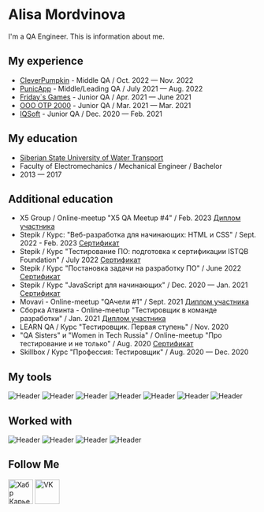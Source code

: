 # Alisa Mordvinova
I'm a QA Engineer. This is information about me.

## My experience
- [CleverPumpkin](https://career.habr.com/companies/cleverpumpkin) - Middle QA / Oct. 2022 — Nov. 2022
- [PunicApp](https://career.habr.com/companies/punicapp) - Middle/Leading QA / July 2021 — Aug. 2022
- [Friday`s Games](https://career.habr.com/companies/fridaysgames) - Junior QA / Apr. 2021 — June 2021
- [ООО ОТР 2000](https://career.habr.com/companies/otr) - Junior QA / Mar. 2021 — Mar. 2021
- [IQSoft](https://career.habr.com/companies/iqsoft) - Junior QA / Dec. 2020 — Feb. 2021

## My education
- [Siberian State University of Water Transport](https://career.habr.com/universities/6356)
- Faculty of Electromechanics / Mechanical Engineer / Bachelor
- 2013 — 2017

## Additional education
- X5 Group / Online-meetup "X5 QA Meetup #4" / Feb. 2023 [Диплом участника](https://hsto.org/getpro/moikrug/uploads/additional_education/000/108/754/diploma/f0c12d907de47538036d2208ea38ddeb.png)
- Stepik / Курс: "Веб-разработка для начинающих: HTML и CSS" / Sept. 2022 - Feb. 2023 [Сертификат](https://drive.google.com/file/d/1uyxJ1MhY0gOLv9JiWoTKw7hd6-oT6YfO/view)
- Stepik / Курс "Тестирование ПО: подготовка к сертификации ISTQB Foundation" / July 2022 [Сертификат](https://drive.google.com/file/d/1IS3qUaW3Zk-k2JWcWi_s7g5W3-z6E9hS/view)
- Stepik / Курс "Постановка задачи на разработку ПО" / June 2022 [Сертификат](https://drive.google.com/file/d/1bMt8Tbr9iSmiyqLkyWw0l4O2tpGDjG80/view)
- Stepik / Курс "JavaScript для начинающих" / Dec. 2020 — Jan. 2021 [Сертификат](https://drive.google.com/file/d/1rPsNkLedJjjklD451hJ5KT3bbYyUAbEf/view)
- Movavi - Online-meetup "QAчели #1" / Sept. 2021 [Диплом участника](https://drive.google.com/file/d/1haOqVpE0OwiHb2E_VgBwvUSIn5JPO6w_/view)
- Сборка Атвинта - Online-meetup "Тестировщик в команде разработки" / Jan. 2021 [Диплом участника](https://drive.google.com/file/d/1wntOX_9eTja6WQpa4PYGyW_WVNLagzp3/view)
- LEARN QA / Курс "Тестировщик. Первая ступень" / Nov. 2020
- "QA Sisters" и "Women in Tech Russia" / Online-meetup "Про тестирование и не только" / Aug. 2020 [Сертификат](https://drive.google.com/file/d/1U6TVXzHnZIOQnIxS4zaNPYGCM9SEBlwk/view)
- Skillbox / Курс "Профессия: Тестировщик" / Aug. 2020 — Dec. 2020

## My tools
<p dir=auto>
<img src="https://camo.githubusercontent.com/d599a4b42fea4707c2fae2a55b5d48acbf702126d5a99cff6802b015f3bb3177/68747470733a2f2f696d672e736869656c64732e696f2f62616467652f4a6972612d3039303930393f7374796c653d666f722d7468652d6261646765266c6f676f3d6a697261266c6f676f436f6c6f723d313336626531" alt="Header" data-canonical-src="https://img.shields.io/badge/Jira-090909?style=for-the-badge&amp;logo=jira&amp;logoColor=136be1" style="max-width: 100%;">
<img src="https://camo.githubusercontent.com/e4c0cc232e2135f37b682c4387ed49b0f7011150f0a93a84b57d3bcc485de75a/68747470733a2f2f696d672e736869656c64732e696f2f62616467652f537761676765722d3039303930393f7374796c653d666f722d7468652d6261646765266c6f676f3d73776167676572266c6f676f436f6c6f723d376564653262" alt="Header" data-canonical-src="https://img.shields.io/badge/Swagger-090909?style=for-the-badge&amp;logo=swagger&amp;logoColor=7ede2b" style="max-width: 100%;">
<img src="https://camo.githubusercontent.com/43dec30eb269fb83f3ac6cc46ee9ac1e05f7454cd2b6026795d928e7d4469bb7/68747470733a2f2f696d672e736869656c64732e696f2f62616467652f4669676d612d3039303930393f7374796c653d666f722d7468652d6261646765266c6f676f3d6669676d61266c6f676f436f6c6f723d376435666136" alt="Header" data-canonical-src="https://img.shields.io/badge/Figma-090909?style=for-the-badge&amp;logo=figma&amp;logoColor=7d5fa6" style="max-width: 100%;">
<img src="https://camo.githubusercontent.com/4b30119404617326ea1e1bc429da088f2d0acb4e49e11f87972e2487efb51dbe/68747470733a2f2f696d672e736869656c64732e696f2f62616467652f446576546f6f6c732d3039303930393f7374796c653d666f722d7468652d6261646765266c6f676f3d676f6f676c656368726f6d65266c6f676f436f6c6f723d323637346632" alt="Header" data-canonical-src="https://img.shields.io/badge/DevTools-090909?style=for-the-badge&amp;logo=googlechrome&amp;logoColor=2674f2" style="max-width: 100%;">
<img src="https://camo.githubusercontent.com/c95145b8ffc25f259c602abc7a91f2677634815fe7e1de107ef2581a685f7227/68747470733a2f2f696d672e736869656c64732e696f2f62616467652f416e64726f696453747564696f2d3039303930393f7374796c653d666f722d7468652d6261646765266c6f676f3d616e64726f696473747564696f266c6f676f436f6c6f723d336164303764" alt="Header" data-canonical-src="https://img.shields.io/badge/AndroidStudio-090909?style=for-the-badge&amp;logo=androidstudio&amp;logoColor=3ad07d" style="max-width: 100%;">
<img src="https://camo.githubusercontent.com/b43b6601c229180d920cdf99eac4b58f508517b6f00411cb037cf60be941c0e4/68747470733a2f2f696d672e736869656c64732e696f2f62616467652f546573745261696c2d3039303930393f7374796c653d666f722d7468652d6261646765266c6f676f3d266c6f676f436f6c6f723d373162353536" alt="Header" data-canonical-src="https://img.shields.io/badge/TestRail-090909?style=for-the-badge&amp;logo=&amp;logoColor=71b556" style="max-width: 100%;">
<img src="https://camo.githubusercontent.com/75709f6e7701525adf356038ac038efc11e75681852f87eaaab93ca16ce35610/68747470733a2f2f696d672e736869656c64732e696f2f62616467652f436861726c657350726f78792d3039303930393f7374796c653d666f722d7468652d6261646765266c6f676f3d636861726c657370726f7879266c6f676f436f6c6f723d386363346437" alt="Header" data-canonical-src="https://img.shields.io/badge/CharlesProxy-090909?style=for-the-badge&amp;logo=charlesproxy&amp;logoColor=8cc4d7" style="max-width: 100%;">

## Worked with

<p dir=auto>
<img src="https://camo.githubusercontent.com/e33120be981423c3a67ea0fd71e05da413f486246543e882e4f6a89882c3c59c/68747470733a2f2f696d672e736869656c64732e696f2f62616467652f506f73746d616e2d3039303930393f7374796c653d666f722d7468652d6261646765266c6f676f3d706f73746d616e266c6f676f436f6c6f723d663736393335" alt="Header" data-canonical-src="https://img.shields.io/badge/Postman-090909?style=for-the-badge&amp;logo=postman&amp;logoColor=f76935" style="max-width: 100%;">
<img src="https://camo.githubusercontent.com/ed679b76e165374336717ea864f8cf58f4e364d355c361c4ae0537310569003e/68747470733a2f2f696d672e736869656c64732e696f2f62616467652f4a656e6b696e732d3039303930393f7374796c653d666f722d7468652d6261646765266c6f676f3d6a656e6b696e73266c6f676f436f6c6f723d663766376637" alt="Header" data-canonical-src="https://img.shields.io/badge/Jenkins-090909?style=for-the-badge&amp;logo=jenkins&amp;logoColor=f7f7f7" style="max-width: 100%;">
<img src="https://camo.githubusercontent.com/3024b0d7942f089d07a731feca3793a2587e77a00bead240db40ab00d63660e0/68747470733a2f2f696d672e736869656c64732e696f2f62616467652f4d7953514c2d3039303930393f7374796c653d666f722d7468652d6261646765266c6f676f3d6d7973716c266c6f676f436f6c6f723d303036313861" alt="Header" data-canonical-src="https://img.shields.io/badge/MySQL-090909?style=for-the-badge&amp;logo=mysql&amp;logoColor=00618a" style="max-width: 100%;">
<img src="https://camo.githubusercontent.com/4b30119404617326ea1e1bc429da088f2d0acb4e49e11f87972e2487efb51dbe/68747470733a2f2f696d672e736869656c64732e696f2f62616467652f446576546f6f6c732d3039303930393f7374796c653d666f722d7468652d6261646765266c6f676f3d676f6f676c656368726f6d65266c6f676f436f6c6f723d323637346632" alt="Header" data-canonical-src="https://img.shields.io/badge/DevTools-090909?style=for-the-badge&amp;logo=googlechrome&amp;logoColor=2674f2" style="max-width: 100%;">

## Follow Me
  
<p>
<a href="https://career.habr.com/hi_neo_autumn"><img src="https://cdn.tlgrm.app/channels/10/28/1028916447/avatar640.jpg" width="50" 
   height="50" alt="Хабр Карьера"></a>
<a href="https://vk.com/qa.urum_fox"><img src="https://upload.wikimedia.org/wikipedia/commons/thumb/f/f3/VK_Compact_Logo_%282021-present%29.svg/200px-VK_Compact_Logo_%282021-present%29.svg.png" width="50" 
   height="50" alt="VK"></a>
</p>
